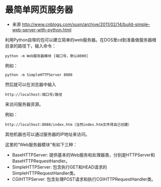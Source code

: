 # 最简单网页服务器
* 来源 http://www.cnblogs.com/xuxn/archive/2011/02/14/build-simple-web-server-with-python.html

利用Python自带的包可以建立简单的web服务器。在DOS里cd到准备做服务器根目录的路径下，输入命令：
```
python -m Web服务器模块 [端口号，默认8000]
```
例如：
```
python -m SimpleHTTPServer 8080
```
然后就可以在浏览器中输入
```
http://localhost:端口号/路径
```
来访问服务器资源。 

例如：
```
http://localhost:8080/index.htm（当然index.htm文件得自己创建）
```
其他机器也可以通过服务器的IP地址来访问。

这里的“Web服务器模块”有如下三种：

* BaseHTTPServer: 提供基本的Web服务和处理器类，分别是HTTPServer和BaseHTTPRequestHandler。
* SimpleHTTPServer: 包含执行GET和HEAD请求的SimpleHTTPRequestHandler类。
* CGIHTTPServer: 包含处理POST请求和执行CGIHTTPRequestHandler类。